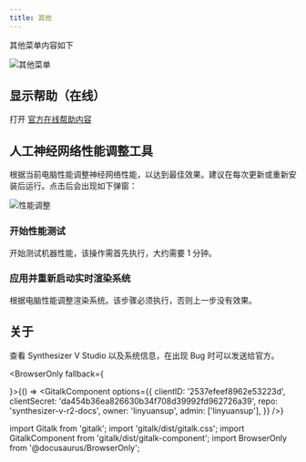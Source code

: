 ```yaml
---
title: 其他
---
```


其他菜单内容如下

![其他菜单](/docs/main_docs/menu/misc/1.png)

## 显示帮助（在线）

打开 [官方在线帮助内容](https://dreamtonics.com/en/svstudio-resources/)

## 人工神经网络性能调整工具

根据当前电脑性能调整神经网络性能，以达到最佳效果。建议在每次更新或重新安装后运行。点击后会出现如下弹窗：

![性能调整](/docs/main_docs/menu/misc/2.png)

### 开始性能测试

开始测试机器性能，该操作需首先执行，大约需要 1 分钟。

### 应用并重新启动实时渲染系统

根据电脑性能调整渲染系统。该步骤必须执行，否则上一步没有效果。

## 关于

查看 Synthesizer V Studio 以及系统信息，在出现 Bug 时可以发送给官方。

<BrowserOnly fallback={<div></div>}>{() => <GitalkComponent options={{
    clientID: '2537efeef8962e53223d',
    clientSecret: 'da454b36ea826630b34f708d39992fd962726a39',
    repo: 'synthesizer-v-r2-docs',
    owner: 'linyuansup',
    admin: ['linyuansup'],
    }} />}
</BrowserOnly>

import Gitalk from 'gitalk';
import 'gitalk/dist/gitalk.css';
import GitalkComponent from 'gitalk/dist/gitalk-component';
import BrowserOnly from '@docusaurus/BrowserOnly';